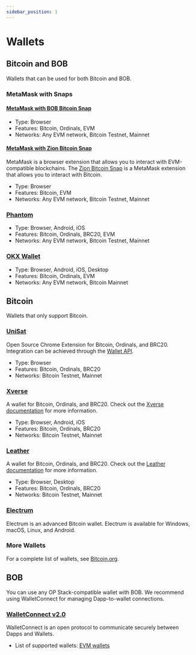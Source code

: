 ```yaml
---
sidebar_position: 1
---
```


# Wallets

## Bitcoin and BOB

Wallets that can be used for both Bitcoin and BOB.

### MetaMask with Snaps

#### [MetaMask with BOB Bitcoin Snap](https://snaps.metamask.io/snap/npm/gobob/bob-snap/)

- Type: Browser
- Features: Bitcoin, Ordinals, EVM
- Networks: Any EVM network, Bitcoin Testnet, Mainnet

#### [MetaMask with Zion Bitcoin Snap](https://snaps.metamask.io/snap/npm/btcsnap/)

MetaMask is a browser extension that allows you to interact with EVM-compatible blockchains. The [Zion Bitcoin Snap](https://snaps.metamask.io/snap/npm/btcsnap/) is a MetaMask extension that allows you to interact with Bitcoin.

- Type: Browser
- Features: Bitcoin, EVM
- Networks: Any EVM network, Bitcoin Testnet, Mainnet

### [Phantom](https://phantom.app/)

- Type: Browser, Android, iOS
- Features: Bitcoin, Ordinals, BRC20, EVM
- Networks: Any EVM network, Bitcoin Testnet, Mainnet

### [OKX Wallet](https://www.okx.com/web3)

- Type: Browser, Android, iOS, Desktop
- Features: Bitcoin, Ordinals, EVM
- Networks: Any EVM network, Bitcoin Mainnet

## Bitcoin

Wallets that only support Bitcoin.

### [UniSat](https://unisat.io/)

Open Source Chrome Extension for Bitcoin, Ordinals, and BRC20. Integration can be achieved through the [Wallet API](https://docs.unisat.io/dev/unisat-wallet-api).

- Type: Browser 
- Features: Bitcoin, Ordinals, BRC20
- Networks: Bitcoin Testnet, Mainnet

### [Xverse](https://www.xverse.app/)

A wallet for Bitcoin, Ordinals, and BRC20. Check out the [Xverse documentation](https://docs.xverse.app/) for more information.

- Type: Browser, Android, iOS
- Features: Bitcoin, Ordinals, BRC20
- Networks: Bitcoin Testnet, Mainnet

### [Leather](https://leather.io/)

A wallet for Bitcoin, Ordinals, and BRC20. Check out the [Leather documentation](https://leather.gitbook.io/guides/home/what-is-leather) for more information.

- Type: Browser, Desktop
- Features: Bitcoin, Ordinals, BRC20
- Networks: Bitcoin Testnet, Mainnet

### [Electrum](https://electrum.org/)

Electrum is an advanced Bitcoin wallet. Electrum is available for Windows, macOS, Linux, and Android.

### More Wallets

For a complete list of wallets, see [Bitcoin.org](https://bitcoin.org/en/choose-your-wallet).

## BOB

You can use any OP Stack-compatible wallet with BOB. We recommend using WalletConnect for managing Dapp-to-wallet connections.

### [WalletConnect v2.0](https://walletconnect.com/)

WalletConnect is an open protocol to communicate securely between Dapps and Wallets.

- List of supported wallets: [EVM wallets](https://walletconnect.com/explorer?type=wallet&chains=eip155:1)

